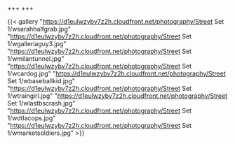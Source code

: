 +++
+++

{{< gallery "https://d1eulwzybv7z2h.cloudfront.net/photography/Street Set 1/wsarahhalfgrab.jpg"
"https://d1eulwzybv7z2h.cloudfront.net/photography/Street Set 1/wgalleriaguy3.jpg" 
"https://d1eulwzybv7z2h.cloudfront.net/photography/Street Set 1/wmilantunnel.jpg" 
"https://d1eulwzybv7z2h.cloudfront.net/photography/Street Set 1/wcardog.jpg" 
"https://d1eulwzybv7z2h.cloudfront.net/photography/Street Set 1/wbaseballkid.jpg" 
"https://d1eulwzybv7z2h.cloudfront.net/photography/Street Set 1/wtraingirl.jpg" 
"https://d1eulwzybv7z2h.cloudfront.net/photography/Street Set 1/wlastbscrash.jpg" 
"https://d1eulwzybv7z2h.cloudfront.net/photography/Street Set 1/wdtlacops.jpg"  
"https://d1eulwzybv7z2h.cloudfront.net/photography/Street Set 1/wmarketsoldiers.jpg" >}}


